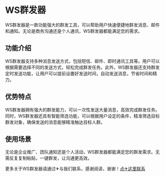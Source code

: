 # WS群发器

WS群发器是一款功能强大的群发工具，可以帮助用户快速便捷地群发消息、邮件和通知。无论是商务沟通还是个人通讯，WS群发器都能满足您的需求。

## 功能介绍

WS群发器支持多种消息发送方式，包括短信、邮件、即时通讯工具等。用户可以根据需要选择不同的发送方式，轻松完成群发任务。此外，WS群发器还支持群发定时发送功能，让用户可以提前设置好发送时间，自动发送消息，节省时间和精力。

## 优势特点

WS群发器拥有强大的群发能力，可以一次性发送大量消息，高效完成群发任务。同时，WS群发器还具有智能筛选功能，可以根据用户设定的条件，精准筛选目标群发对象，确保发送的消息能够精准触达目标人群。

## 使用场景

无论是企业推广、团队通知还是个人活动，WS群发器都能满足您的群发需求。无需反复复制粘贴，一键群发，让沟通更高效。

更多关于WS群发器请通过✈与我们联系，感谢阅读，谢谢！[点✈这里联系](https://bbs.k02.cc)